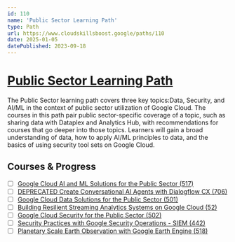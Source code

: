 ```yaml
---
id: 110
name: 'Public Sector Learning Path'
type: Path
url: https://www.cloudskillsboost.google/paths/110
date: 2025-01-05
datePublished: 2023-09-18
---
```


# [Public Sector Learning Path](https://www.cloudskillsboost.google/paths/110)

The Public Sector learning path covers three key topics:Data, Security, and AI/ML in the context of public sector utilization of Google Cloud. The courses in this path pair public sector-specific coverage of a topic, such as sharing data with Dataplex and Analytics Hub, with recommendations for courses that go deeper into those topics. Learners will gain a broad understanding of data, how to apply AI/ML principles to data, and the basics of using security tool sets on Google Cloud.

## Courses & Progress

- [ ] [Google Cloud AI and ML Solutions for the Public Sector (517)](../courses/Google-Cloud-AI-and-ML-Solutions-for-the-Public-Sector.md)
- [ ] [DEPRECATED Create Conversational AI Agents with Dialogflow CX (706)](../courses/DEPRECATED-Create-Conversational-AI-Agents-with-Dialogflow-CX.md)
- [ ] [Google Cloud Data Solutions for the Public Sector (501)](../courses/Google-Cloud-Data-Solutions-for-the-Public-Sector.md)
- [ ] [Building Resilient Streaming Analytics Systems on Google Cloud (52)](../courses/Building-Resilient-Streaming-Analytics-Systems-on-Google-Cloud.md)
- [ ] [Google Cloud Security for the Public Sector (502)](../courses/Google-Cloud-Security-for-the-Public-Sector.md)
- [ ] [Security Practices with Google Security Operations - SIEM (442)](../courses/Security-Practices-with-Google-Security-Operations-SIEM.md)
- [ ] [Planetary Scale Earth Observation with Google Earth Engine (518)](../courses/Planetary-Scale-Earth-Observation-with-Google-Earth-Engine.md)
